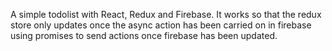 A simple todolist with React, Redux and Firebase. It works so that the redux store only updates once the async action has been carried on in firebase using promises to send actions once firebase has been updated.  